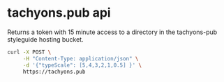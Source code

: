# tachyons.pub api

Returns a token with 15 minute access to a directory in the tachyons-pub styleguide hosting bucket.

```sh
curl -X POST \
     -H "Content-Type: application/json" \
     -d '{"typeScale": [5,4,3,2,1,0.5] }' \
     https://tachyons.pub
```
